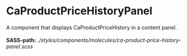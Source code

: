 # CaProductPriceHistoryPanel

A component that displays CaProductPriceHistory in a content panel.<br><br> **SASS-path:** _./styles/components/molecules/ca-product-price-history-panel.scss_

